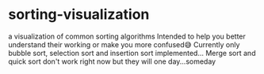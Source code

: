 # sorting-visualization
a visualization of common sorting algorithms
Intended to help you better understand their working or make you more confused😅
Currently only bubble sort, selection  sort and insertion sort implemented...
Merge sort and quick sort don't work right now but they will one day...someday
